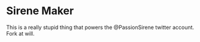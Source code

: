 Sirene Maker
============

This is a really stupid thing that powers the @PassionSirene twitter account.
Fork at will.

